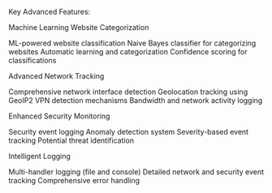 Key Advanced Features:

Machine Learning Website Categorization

ML-powered website classification
Naive Bayes classifier for categorizing websites
Automatic learning and categorization
Confidence scoring for classifications


Advanced Network Tracking

Comprehensive network interface detection
Geolocation tracking using GeoIP2
VPN detection mechanisms
Bandwidth and network activity logging


Enhanced Security Monitoring

Security event logging
Anomaly detection system
Severity-based event tracking
Potential threat identification

Intelligent Logging

Multi-handler logging (file and console)
Detailed network and security event tracking
Comprehensive error handling





